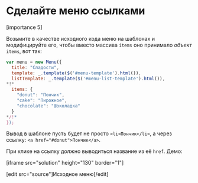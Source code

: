 # Сделайте меню ссылками

[importance 5]

Возьмите в качестве исходного кода меню на шаблонах и модифицируйте его, чтобы вместо массива `items` оно принимало *объект* `items`, вот так:

```js
var menu = new Menu({ 
  title: "Сладости",
  template: _.template($('#menu-template').html()),
  listTemplate: _.template($('#menu-list-template').html()),
*!*
  items: {
    "donut": "Пончик", 
    "cake": "Пирожное", 
    "chocolate": "Шоколадка"
  }
*/!*
});
```

Вывод в шаблоне пусть будет не просто `<li>Пончик</li>`, а через ссылку: `<a href="#donut">Пончик</a>`.

При клике на ссылку должно выводиться название из её `href`. Демо:

[iframe src="solution" height="130" border="1"]

[edit src="source"]Исходное меню[/edit]
